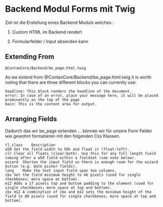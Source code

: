 # Backend Modul Forms mit Twig

Ziel ist die Erstellung eines Backend Moduls welches :

1. Custom HTML im Backend rendert

2. Formularfelder / Input absenden kann



## Extending From


``@ContaoCore/Backend/be_page.html.twig``

As we extend from @ContaoCore/Backend/be_page.html.twig it is worth noting that there are three different blocks you can currently use:

    headline: This block renders the headline of the document.
    error: In case of an error, place your message here, it will be placed prominently on the top of the page
    main: This is the content area for output.



## Arranging Fields

Dadurch das wir be_page extenden ... können wir für unsere Form Felder
wie gewohnt formatieren mit den folgenden Css Klassen.
    
    tl_class	Description
    w50	Set the field width to 50% and float it (float:left).
    clr	Clear all floats (clear:both). Use this for any full length field coming after a w50 field within a fieldset (see note below).
    wizard	Shorten the input field so there is enough room for the wizard button (e.g. date picker fields).
    long	Make the text input field span two columns.
    cbx	Set the field minimum height to 46 pixels (used for single checkboxes; more space at bottom).
    m12	Adds a 17 pixels top and bottom padding to the element (used for single checkboxes; more space at top and bottom).
    cbx m12	A combination of cbx and m12 sets the minimum height of the field to 80 pixels (used for single checkboxes; more space at top and bottom).